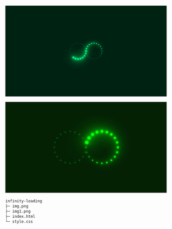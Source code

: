 ![image-one](https://github.com/TajwarSaiyeed/infinity-loading/blob/main/img1.png)

![image-two](https://github.com/TajwarSaiyeed/infinity-loading/blob/main/img.png)

```
infinity-loading
├─ img.png
├─ img1.png
├─ index.html
└─ style.css

```
